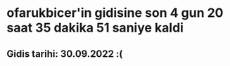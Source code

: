 # ofarukbicer'in gidisine son 4 gun 20 saat 35 dakika 51 saniye kaldi

## Gidis tarihi: 30.09.2022 :(
